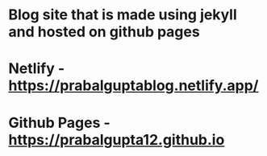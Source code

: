 
# Blog site that is made using jekyll and hosted on github pages

# Netlify - https://prabalguptablog.netlify.app/
# Github Pages - https://prabalgupta12.github.io
